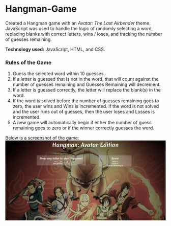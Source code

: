 # Hangman-Game
Created a Hangman game with an _Avatar: The Last Airbender_ theme. JavaScript was used to handle the logic of randomly selecting a word, replacing blanks with correct letters, wins / loses, and tracking the number of guesses remaining.

**Technology used:** JavaScript, HTML, and CSS.

### Rules of the Game
1. Guess the selected word within 10 guesses.
1. If a letter is guessed that is not in the word, that will count against the number of guesses remaining and Guesses Remaining will decrement.
1. If a letter is guessed correctly, the letter will replace the blank(s) in the word.
1. If the word is solved before the number of guesses remaining goes to zero, the user wins and Wins is incremented. If the word is not solved and the user runs out of guesses, then the user loses and Losses is incremented.
1. A new game will automatically begin if either the number of guess remaining goes to zero or if the winner correctly guesses the word.

Below is a screenshot of the game:
![Screenshot of Hangman game](assets/images/hangman.PNG)